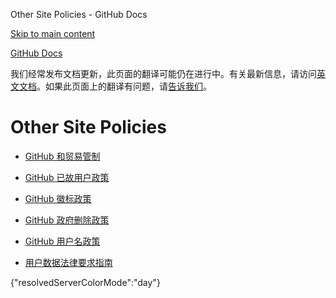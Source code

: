 Other Site Policies - GitHub Docs

[Skip to main content](#main-content)

[](/cn)[GitHub Docs](/cn)

我们经常发布文档更新，此页面的翻译可能仍在进行中。有关最新信息，请访问[英文文档](/en)。如果此页面上的翻译有问题，请[告诉我们](https://github.com/contact?form[subject]=translation%20issue%20on%20docs.github.com&form[comments]=)。

Other Site Policies
==========

* [GitHub 和贸易管制](/cn/site-policy/other-site-policies/github-and-trade-controls)

* [GitHub 已故用户政策](/cn/site-policy/other-site-policies/github-deceased-user-policy)

* [GitHub 徽标政策](/cn/site-policy/other-site-policies/github-logo-policy)

* [GitHub 政府删除政策](/cn/site-policy/other-site-policies/github-government-takedown-policy)

* [GitHub 用户名政策](/cn/site-policy/other-site-policies/github-username-policy)

* [用户数据法律要求指南](/cn/site-policy/other-site-policies/guidelines-for-legal-requests-of-user-data)

{"resolvedServerColorMode":"day"}
